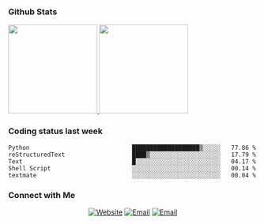 
### Github Stats

<a href="https://github.com/lileixuan">
  <img height="180em" src="https://github-readme-stats.vercel.app/api?username=lileixuan&theme=buefy&show_icons=true" />
  <img height="180em" src="https://github-readme-stats.vercel.app/api/top-langs/?username=lileixuan&theme=buefy&layout=compact" />
</a>

### Coding status last week 

<!--START_SECTION:waka-->

```text
Python                             ███████████████████▒░░░░░   77.86 %
reStructuredText                   ████▒░░░░░░░░░░░░░░░░░░░░   17.79 %
Text                               █░░░░░░░░░░░░░░░░░░░░░░░░   04.17 %
Shell Script                       ░░░░░░░░░░░░░░░░░░░░░░░░░   00.14 %
textmate                           ░░░░░░░░░░░░░░░░░░░░░░░░░   00.04 %
```

<!--END_SECTION:waka-->

### Connect with Me 

<p align="center">
<a href="https://www.koomu.cn/"><img alt="Website" src="https://img.shields.io/badge/Website-www.koomu.cn-blue?style=flat-square&logo=google-chrome"></a>
<a href="mailto:lileixuan@gmail.com"><img alt="Email" src="https://img.shields.io/badge/Email-lileixuan@gmail.com-blue?style=flat-square&logo=gmail"></a>
<a href="https://www.koomu.cn/rss/"><img alt="Email" src="https://img.shields.io/badge/RSS-www.koomu.cn%2Frss%2F-blue?style=flat-square&logo=rss"></a>


</p>

